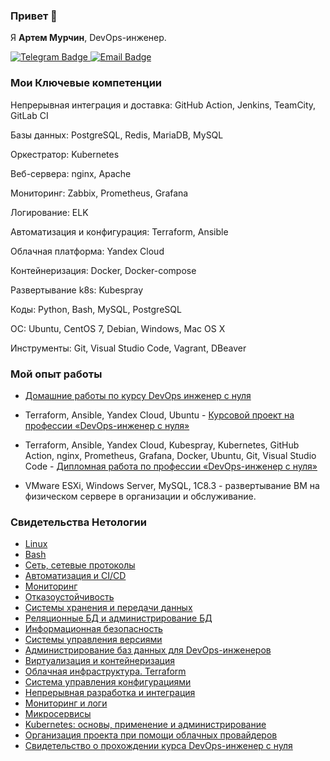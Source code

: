 ### Привет 👋

Я <b>Артем Мурчин</b>, DevOps-инженер.

<div id="badges">
  <a href="https://t.me/ArtemMurchin">
    <img src="https://img.shields.io/badge/Telegram-blue?style=for-the-badge&logo=twitter&logoColor=white" alt="Telegram Badge"/>
  </a>
  <a href="asmurchin@gmail.com">
    <img src="https://img.shields.io/badge/Email-red?style=for-the-badge&logo=youtube&logoColor=white" alt="Email Badge"/>
  </a>
</div>

### Мои Ключевые компетенции

Непрерывная интеграция и доставка: GitHub Action, Jenkins, TeamCity, GitLab CI

Базы данных: PostgreSQL, Redis, MariaDB, MySQL

Оркестратор: Kubernetes

Веб-сервера: nginx, Apache

Мониторинг: Zabbix, Prometheus, Grafana

Логирование: ELK

Автоматизация и конфигурация: Terraform, Ansible

Облачная платформа: Yandex Cloud

Контейнеризация: Docker, Docker-compose

Развертывание k8s: Kubespray

Коды: Python, Bash, MySQL, PostgreSQL

ОС: Ubuntu, CentOS 7, Debian, Windows, Mac OS X

Инструменты: Git, Visual Studio Code, Vagrant, DBeaver


### Мой опыт работы

- [Домашние работы по курсу DevOps инженер с нуля](https://github.com/artmur1?tab=repositories)

- Terraform, Ansible, Yandex Cloud, Ubuntu - [Курсовой проект на профессии «DevOps-инженер с нуля»](https://github.com/artmur1/15-hw)

- Terraform, Ansible, Yandex Cloud, Kubespray, Kubernetes, GitHub Action, nginx, Prometheus, Grafana, Docker, Ubuntu, Git, Visual Studio Code - [Дипломная работа по профессии «DevOps-инженер с нуля»](https://github.com/artmur1/24-devops-diplom)

- VMware ESXi, Windows Server, MySQL, 1C8.3 - развертывание ВМ на физическом сервере в организации и обслуживание.

### Свидетельства Нетологии

- [Linux](https://github.com/artmur1/artmur1/blob/main/files/netology%20certificates/linux_operating_system_administration.pdf)
- [Bash](https://github.com/artmur1/artmur1/blob/main/files/netology%20certificates/bash_programming.pdf)
- [Сеть, сетевые протоколы](https://github.com/artmur1/artmur1/blob/main/files/netology%20certificates/network_and_network_protocols.pdf)
- [Автоматизация и CI/CD](https://github.com/artmur1/artmur1/blob/main/files/netology%20certificates/automation_and_ci-cd.pdf)
- [Мониторинг](https://github.com/artmur1/artmur1/blob/main/files/netology%20certificates/monitoring.pdf)
- [Отказоустойчивость](https://github.com/artmur1/artmur1/blob/main/files/netology%20certificates/fault_tolerance.pdf)
- [Системы хранения и передачи данных](https://github.com/artmur1/artmur1/blob/main/files/netology%20certificates/data_storage_and_transmission_systems.pdf)
- [Реляционные БД и администрирование БД](https://github.com/artmur1/artmur1/blob/main/files/netology%20certificates/relational_databases_and_database_administration.pdf)
- [Информационная безопасность](https://github.com/artmur1/artmur1/blob/main/files/netology%20certificates/information_security.pdf)
- [Системы управления версиями](https://github.com/artmur1/artmur1/blob/main/files/netology%20certificates/version_control_systems.pdf)
- [Администрирование баз данных для DevOps-инженеров](https://github.com/artmur1/artmur1/blob/main/files/netology%20certificates/database_administration_for_devops_engineers.pdf)
- [Виртуализация и контейнеризация](https://github.com/artmur1/artmur1/blob/main/files/netology%20certificates/virtualization_and_containerization.pdf)
- [Облачная инфраструктура. Terraform](https://github.com/artmur1/artmur1/blob/main/files/netology%20certificates/cloud_infrastructure_terraform.pdf)
- [Система управления конфигурациями](https://github.com/artmur1/artmur1/blob/main/files/netology%20certificates/configuration_management_system.pdf)
- [Непрерывная разработка и интеграция](https://github.com/artmur1/artmur1/blob/main/files/netology%20certificates/continuous_development_and_integration.pdf)
- [Мониторинг и логи](https://github.com/artmur1/artmur1/blob/main/files/netology%20certificates/monitoring_and_logs.pdf)
- [Микросервисы](https://github.com/artmur1/artmur1/blob/main/files/netology%20certificates/microservices.pdf)
- [Kubernetes: основы, применение и администрирование](https://github.com/artmur1/artmur1/blob/main/files/netology%20certificates/kubernetes_basics_usage_and_administration.pdf)
- [Организация проекта при помощи облачных провайдеров](https://github.com/artmur1/artmur1/blob/main/files/netology%20certificates/project_organization_using_cloud_providers.pdf)
- [Свидетельство о прохождении курса DevOps-инженер с нуля](https://github.com/artmur1/artmur1/blob/main/files/netology%20certificates/devops_engineer_certificate.pdf)

<!--
**artmur1/artmur1** is a ✨ _special_ ✨ repository because its `README.md` (this file) appears on your GitHub profile.

Here are some ideas to get you started:

- 🔭 I’m currently working on ...
- 🌱 I’m currently learning ...
- 👯 I’m looking to collaborate on ...
- 🤔 I’m looking for help with ...
- 💬 Ask me about ...
- 📫 How to reach me: ...
- 😄 Pronouns: ...
- ⚡ Fun fact: ...
-->
